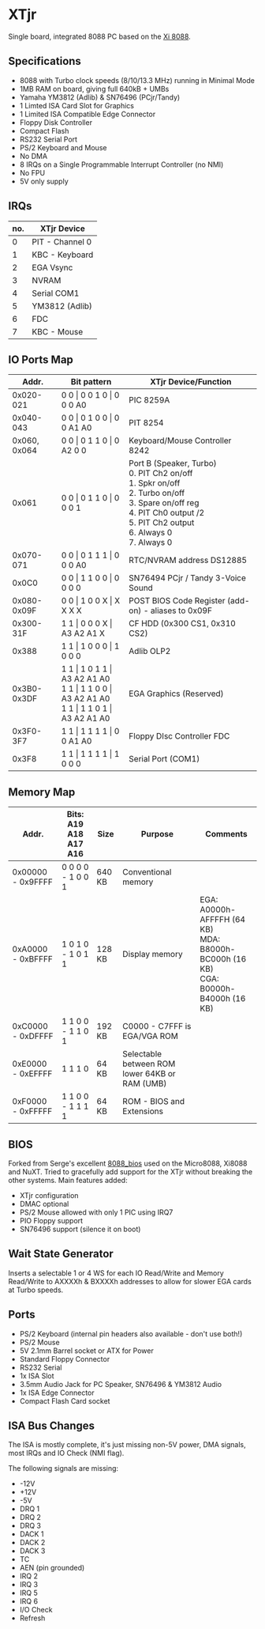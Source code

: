 # XTjr

Single board, integrated 8088 PC based on the [Xi 8088](http://www.malinov.com/Home/sergeys-projects/xi-8088).

## Specifications

- 8088 with Turbo clock speeds (8/10/13.3 MHz) running in Minimal Mode
- 1MB RAM on board, giving full 640kB + UMBs
- Yamaha YM3812 (Adlib) & SN76496 (PCjr/Tandy)
- 1 Limted ISA Card Slot for Graphics
- 1 Limited ISA Compatible Edge Connector
- Floppy Disk Controller
- Compact Flash
- RS232 Serial Port
- PS/2 Keyboard and Mouse
- No DMA
- 8 IRQs on a Single Programmable Interrupt Controller (no NMI)
- No FPU
- 5V only supply

## IRQs

| no. | XTjr Device |
|-----|-------------|
| 0 | PIT - Channel 0 |
| 1 | KBC - Keyboard |
| 2 | EGA Vsync |
| 3 | NVRAM |
| 4 | Serial COM1 |
| 5 | YM3812 (Adlib) |
| 6 | FDC |
| 7 | KBC - Mouse |

## IO Ports Map

| Addr. | Bit pattern | XTjr Device/Function |
| ------------ | ------------- | -------------------- |
| 0x020-021 | 0 0 \| 0 0 1 0 \| 0 0 0 A0 | PIC 8259A |
| 0x040-043 | 0 0 \| 0 1 0 0 \| 0 0 A1 A0 | PIT 8254 |
| 0x060, 0x064 | 0 0 \| 0 1 1 0 \| 0 A2 0 0 | Keyboard/Mouse Controller 8242 |
| 0x061 | 0 0 \| 0 1 1 0 \| 0 0 0 1 | Port B (Speaker, Turbo)<br/>0. PIT Ch2 on/off<br/>1. Spkr on/off<br/>2. Turbo on/off<br/>3. Spare on/off reg<br/>4. PIT Ch0 output /2<br/>5. PIT Ch2 output<br/>6. Always 0<br/>7. Always 0 |
| 0x070-071 | 0 0 \| 0 1 1 1 \| 0 0 0 A0 | RTC/NVRAM address DS12885 |
| 0x0C0 | 0 0 \| 1 1 0 0 \| 0 0 0 0 | SN76494 PCjr / Tandy 3-Voice Sound |
| 0x080- 0x09F | 0 0 \| 1 0 0 X \| X X X X | POST BIOS Code Register (add-on) - aliases to 0x09F |
| 0x300-31F | 1 1 \| 0 0 0 X \| A3 A2 A1 X | CF HDD (0x300 CS1, 0x310 CS2) |
| 0x388 | 1 1 \| 1 0 0 0 \| 1 0 0 0 | Adlib OLP2 |
| 0x3B0-0x3DF | 1 1 \| 1 0 1 1 \| A3 A2 A1 A0<br/>1 1 \| 1 1 0 0 \| A3 A2 A1 A0<br/>1 1 \| 1 1 0 1 \| A3 A2 A1 A0 | EGA Graphics (Reserved) |
| 0x3F0-3F7 | 1 1 \| 1 1 1 1 \| 0 0 A1 A0 | Floppy DIsc Controller FDC |
| 0x3F8 | 1 1 \| 1 1 1 1 \| 1 0 0 0 | Serial Port (COM1) |

## Memory Map

| Addr.|Bits: A19 A18 A17 A16|Size|Purpose |Comments |
|------|---------------------|----|--------|---------|
| 0x00000 - 0x9FFFF | 0 0 0 0 - 1 0 0 1 | 640 KB | Conventional memory | |
| 0xA0000 - 0xBFFFF | 1 0 1 0 - 1 0 1 1 | 128 KB | Display memory | EGA: A0000h-AFFFFH (64 KB)<br/>MDA: B8000h-BC000h (16 KB)<br/>CGA: B0000h-B4000h (16 KB) |
| 0xC0000 - 0xDFFFF | 1 1 0 0 - 1 1 0 1 | 192 KB | C0000 - C7FFF is EGA/VGA ROM | |
| 0xE0000 - 0xEFFFF | 1 1 1 0 | 64 KB | Selectable between ROM lower 64KB or RAM (UMB) | |
| 0xF0000 - 0xFFFFF | 1 1 0 0 - 1 1 1 1 | 64 KB | ROM - BIOS and Extensions | |


## BIOS

Forked from Serge's excellent [8088_bios](https://github.com/skiselev/8088_bios) used on the Micro8088, Xi8088 and NuXT. Tried to gracefully add support for the XTjr without breaking the other systems. Main features added:

- XTjr configuration
- DMAC optional
- PS/2 Mouse allowed with only 1 PIC using IRQ7
- PIO Floppy support
- SN76496 support (silence it on boot)


## Wait State Generator

Inserts a selectable 1 or 4 WS for each IO Read/Write and Memory Read/Write to AXXXXh & BXXXXh addresses to allow for slower EGA cards at Turbo speeds.

## Ports

- PS/2 Keyboard (internal pin headers also available - don't use both!)
- PS/2 Mouse
- 5V 2.1mm Barrel socket or ATX for Power
- Standard Floppy Connector
- RS232 Serial
- 1x ISA Slot
- 3.5mm Audio Jack for PC Speaker, SN76496 & YM3812 Audio
- 1x ISA Edge Connector
- Compact Flash Card socket

## ISA Bus Changes

The ISA is mostly complete, it's just missing non-5V power, DMA signals, most IRQs and IO Check (NMI flag).

The following signals are missing:

- -12V
- +12V
- -5V
- DRQ 1
- DRQ 2
- DRQ 3
- DACK 1
- DACK 2
- DACK 3
- TC
- AEN (pin grounded)
- IRQ 2
- IRQ 3
- IRQ 5
- IRQ 6
- I/O Check
- Refresh

















